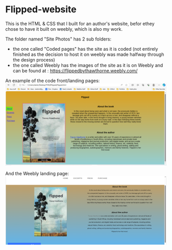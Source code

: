 # Flipped-website

This is the HTML & CSS that I built for an author's website, befor ethey chose to have it built on weebly, which is also my work.

The folder named "Site Photos" has 2 sub folders: 
- the one called "Coded pages" has the site as it is coded (not entirely finished as the decision to host it on weebly was made halfway through the design process)
- the one called Weebly has the images of the site as it is on Weebly and can be found at : https://flippedbythawthorne.weebly.com/

An example of the code front/landing pages:
![Screenshot1](https://github.com/DanJHBrist/Flipped-website/blob/main/Site%20Photos/Coded%20pages/Landing%20page.png)

And the Weebly landing page:
![Screenshot2](https://github.com/DanJHBrist/Flipped-website/blob/main/Site%20Photos/Weebly%20site/Landing%20page.png)
